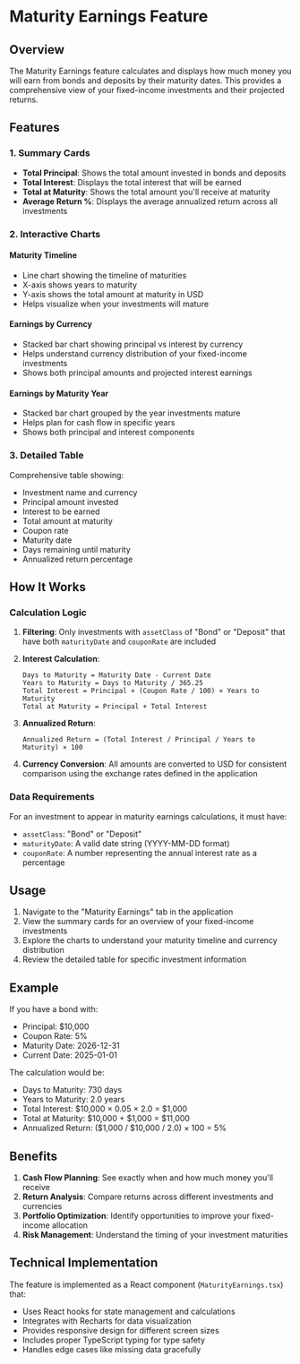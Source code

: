 # Maturity Earnings Feature

## Overview

The Maturity Earnings feature calculates and displays how much money you will earn from bonds and deposits by their maturity dates. This provides a comprehensive view of your fixed-income investments and their projected returns.

## Features

### 1. Summary Cards
- **Total Principal**: Shows the total amount invested in bonds and deposits
- **Total Interest**: Displays the total interest that will be earned
- **Total at Maturity**: Shows the total amount you'll receive at maturity
- **Average Return %**: Displays the average annualized return across all investments

### 2. Interactive Charts

#### Maturity Timeline
- Line chart showing the timeline of maturities
- X-axis shows years to maturity
- Y-axis shows the total amount at maturity in USD
- Helps visualize when your investments will mature

#### Earnings by Currency
- Stacked bar chart showing principal vs interest by currency
- Helps understand currency distribution of your fixed-income investments
- Shows both principal amounts and projected interest earnings

#### Earnings by Maturity Year
- Stacked bar chart grouped by the year investments mature
- Helps plan for cash flow in specific years
- Shows both principal and interest components

### 3. Detailed Table
Comprehensive table showing:
- Investment name and currency
- Principal amount invested
- Interest to be earned
- Total amount at maturity
- Coupon rate
- Maturity date
- Days remaining until maturity
- Annualized return percentage

## How It Works

### Calculation Logic

1. **Filtering**: Only investments with `assetClass` of "Bond" or "Deposit" that have both `maturityDate` and `couponRate` are included

2. **Interest Calculation**:
   ```
   Days to Maturity = Maturity Date - Current Date
   Years to Maturity = Days to Maturity / 365.25
   Total Interest = Principal × (Coupon Rate / 100) × Years to Maturity
   Total at Maturity = Principal + Total Interest
   ```

3. **Annualized Return**:
   ```
   Annualized Return = (Total Interest / Principal / Years to Maturity) × 100
   ```

4. **Currency Conversion**: All amounts are converted to USD for consistent comparison using the exchange rates defined in the application

### Data Requirements

For an investment to appear in maturity earnings calculations, it must have:
- `assetClass`: "Bond" or "Deposit"
- `maturityDate`: A valid date string (YYYY-MM-DD format)
- `couponRate`: A number representing the annual interest rate as a percentage

## Usage

1. Navigate to the "Maturity Earnings" tab in the application
2. View the summary cards for an overview of your fixed-income investments
3. Explore the charts to understand your maturity timeline and currency distribution
4. Review the detailed table for specific investment information

## Example

If you have a bond with:
- Principal: $10,000
- Coupon Rate: 5%
- Maturity Date: 2026-12-31
- Current Date: 2025-01-01

The calculation would be:
- Days to Maturity: 730 days
- Years to Maturity: 2.0 years
- Total Interest: $10,000 × 0.05 × 2.0 = $1,000
- Total at Maturity: $10,000 + $1,000 = $11,000
- Annualized Return: ($1,000 / $10,000 / 2.0) × 100 = 5%

## Benefits

1. **Cash Flow Planning**: See exactly when and how much money you'll receive
2. **Return Analysis**: Compare returns across different investments and currencies
3. **Portfolio Optimization**: Identify opportunities to improve your fixed-income allocation
4. **Risk Management**: Understand the timing of your investment maturities

## Technical Implementation

The feature is implemented as a React component (`MaturityEarnings.tsx`) that:
- Uses React hooks for state management and calculations
- Integrates with Recharts for data visualization
- Provides responsive design for different screen sizes
- Includes proper TypeScript typing for type safety
- Handles edge cases like missing data gracefully 